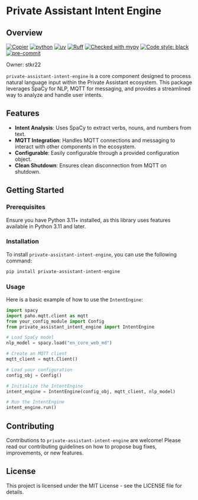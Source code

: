 # Private Assistant Intent Engine

## Overview
[![Copier](https://img.shields.io/endpoint?url=https://raw.githubusercontent.com/copier-org/copier/master/img/badge/badge-grayscale-inverted-border-orange.json)](https://github.com/copier-org/copier)
[![python](https://img.shields.io/badge/Python-3.12-3776AB.svg?style=flat&logo=python&logoColor=white)](https://www.python.org)
[![uv](https://img.shields.io/endpoint?url=https://raw.githubusercontent.com/astral-sh/uv/main/assets/badge/v0.json)](https://github.com/astral-sh/uv)
[![Ruff](https://img.shields.io/endpoint?url=https://raw.githubusercontent.com/charliermarsh/ruff/main/assets/badge/v0.json)](https://github.com/charliermarsh/ruff)
[![Checked with mypy](https://www.mypy-lang.org/static/mypy_badge.svg)](https://mypy-lang.org/)
[![Code style: black](https://img.shields.io/badge/code%20style-black-000000.svg)](https://github.com/psf/black)
[![pre-commit](https://img.shields.io/badge/pre--commit-enabled-brightgreen?logo=pre-commit&logoColor=white)](https://github.com/pre-commit/pre-commit)

Owner: stkr22

`private-assistant-intent-engine` is a core component designed to process natural language input within the Private Assistant ecosystem. This package leverages SpaCy for NLP, MQTT for messaging, and provides a streamlined way to analyze and handle user intents.

## Features

- **Intent Analysis**: Uses SpaCy to extract verbs, nouns, and numbers from text.
- **MQTT Integration**: Handles MQTT connections and messaging to interact with other components in the ecosystem.
- **Configurable**: Easily configurable through a provided configuration object.
- **Clean Shutdown**: Ensures clean disconnection from MQTT on shutdown.

## Getting Started

### Prerequisites

Ensure you have Python 3.11+ installed, as this library uses features available in Python 3.11 and later.

### Installation

To install `private-assistant-intent-engine`, you can use the following command:

```sh
pip install private-assistant-intent-engine
```

### Usage

Here is a basic example of how to use the `IntentEngine`:

```python
import spacy
import paho.mqtt.client as mqtt
from your_config_module import Config
from private_assistant_intent_engine import IntentEngine

# Load SpaCy model
nlp_model = spacy.load("en_core_web_md")

# Create an MQTT client
mqtt_client = mqtt.Client()

# Load your configuration
config_obj = Config()

# Initialize the IntentEngine
intent_engine = IntentEngine(config_obj, mqtt_client, nlp_model)

# Run the IntentEngine
intent_engine.run()
```

## Contributing

Contributions to `private-assistant-intent-engine` are welcome! Please read our contributing guidelines on how to propose bug fixes, improvements, or new features.

## License

This project is licensed under the MIT License - see the LICENSE file for details.
